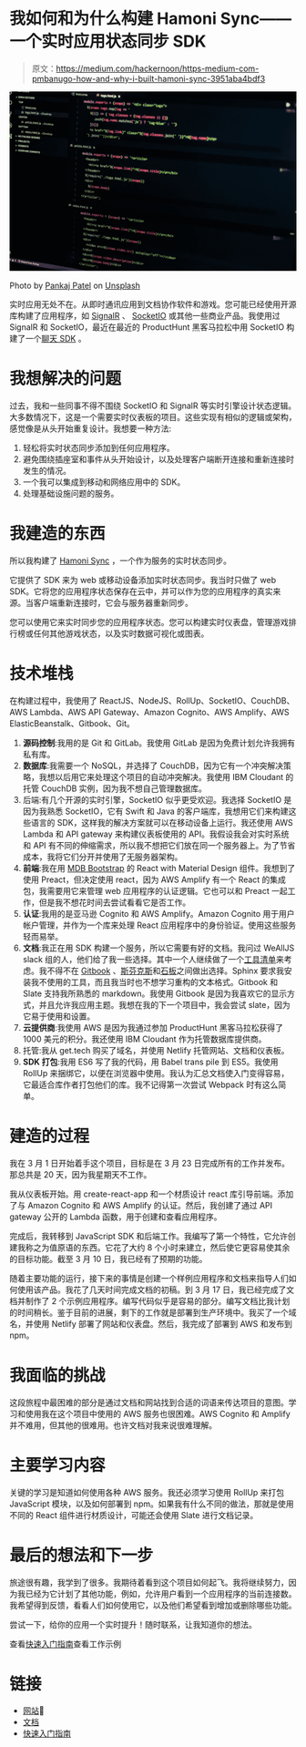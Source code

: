 # 我如何和为什么构建 Hamoni Sync——一个实时应用状态同步 SDK

> 原文：<https://medium.com/hackernoon/https-medium-com-pmbanugo-how-and-why-i-built-hamoni-sync-3951aba4bdf3>

![](img/c48413e8a336653e256bbd63878b7c65.png)

Photo by [Pankaj Patel](https://unsplash.com/photos/yEAOfWSdzgM?utm_source=unsplash&utm_medium=referral&utm_content=creditCopyText) on [Unsplash](https://unsplash.com/search/photos/vs-code?utm_source=unsplash&utm_medium=referral&utm_content=creditCopyText)

实时应用无处不在。从即时通讯应用到文档协作软件和游戏。您可能已经使用开源库构建了应用程序，如 [SignalR](https://www.asp.net/signalr) 、 [SocketIO](https://socket.io/) 或其他一些商业产品。我使用过 SignalR 和 SocketIO，最近在最近的 ProductHunt 黑客马拉松中用 SocketIO 构建了一个[聊天 SDK](https://www.producthunt.com/upcoming/hamoni) 。

# 我想解决的问题

过去，我和一些同事不得不围绕 SocketIO 和 SignalR 等实时引擎设计状态逻辑。大多数情况下，这是一个需要实时仪表板的项目。这些实现有相似的逻辑或架构，感觉像是从头开始重复设计。我想要一种方法:

1.  轻松将实时状态同步添加到任何应用程序。
2.  避免围绕插座室和事件从头开始设计，以及处理客户端断开连接和重新连接时发生的情况。
3.  一个我可以集成到移动和网络应用中的 SDK。
4.  处理基础设施问题的服务。

# 我建造的东西

所以我构建了 [Hamoni Sync](https://www.hamoni.tech/) ，一个作为服务的实时状态同步。

它提供了 SDK 来为 web 或移动设备添加实时状态同步。我当时只做了 web SDK。它将您的应用程序状态保存在云中，并可以作为您的应用程序的真实来源。当客户端重新连接时，它会与服务器重新同步。

您可以使用它来实时同步您的应用程序状态。您可以构建实时仪表盘，管理游戏排行榜或任何其他游戏状态，以及实时数据可视化或图表。

# 技术堆栈

在构建过程中，我使用了 ReactJS、NodeJS、RollUp、SocketIO、CouchDB、AWS Lambda、AWS API Gateway、Amazon Cognito、AWS Amplify、AWS ElasticBeanstalk、Gitbook、Git。

1.  **源码控制**:我用的是 Git 和 GitLab。我使用 GitLab 是因为免费计划允许我拥有私有库。
2.  **数据库**:我需要一个 NoSQL，并选择了 CouchDB，因为它有一个冲突解决策略，我想以后用它来处理这个项目的自动冲突解决。我使用 IBM Cloudant 的托管 CouchDB 实例，因为我不想自己管理数据库。
3.  后端:有几个开源的实时引擎，SocketIO 似乎更受欢迎。我选择 SocketIO 是因为我熟悉 SocketIO，它有 Swift 和 Java 的客户端库，我想用它们来构建这些语言的 SDK，这样我的解决方案就可以在移动设备上运行。我还使用 AWS Lambda 和 API gateway 来构建仪表板使用的 API。我假设我会对实时系统和 API 有不同的伸缩需求，所以我不想把它们放在同一个服务器上。为了节省成本，我将它们分开并使用了无服务器架构。
4.  **前端**:我在用 [MDB Bootstrap](https://mdbootstrap.com/react) 的 React with Material Design 组件。我想到了使用 Preact，但决定使用 react，因为 AWS Amplify 有一个 React 的集成包，我需要用它来管理 web 应用程序的认证逻辑。它也可以和 Preact 一起工作，但是我不想花时间去尝试看看它是否工作。
5.  **认证**:我用的是亚马逊 Cognito 和 AWS Amplify。Amazon Cognito 用于用户帐户管理，并作为一个库来处理 React 应用程序中的身份验证。使用这些服务轻而易举。
6.  **文档**:我正在用 SDK 构建一个服务，所以它需要有好的文档。我问过 WeAllJS slack 组的人，他们给了我一些选择。其中一个人继续做了一个[工具清单](https://github.com/jenniferlynparsons/awesome-writing)来考虑。我不得不在 [Gitbook](https://www.gitbook.com/) 、[斯芬克斯](http://www.sphinx-doc.org/en/stable/)和[石板](https://github.com/lord/slate)之间做出选择。Sphinx 要求我安装我不使用的工具，而且我当时也不想学习重构的文本格式。Gitbook 和 Slate 支持我所熟悉的 markdown。我使用 Gitbook 是因为我喜欢它的显示方式，并且允许我应用主题。我想在我的下一个项目中，我会尝试 slate，因为它易于使用和设置。
7.  **云提供商**:我使用 AWS 是因为我通过参加 ProductHunt 黑客马拉松获得了 1000 美元的积分。我还使用 IBM Cloudant 作为托管数据库提供商。
8.  托管:我从 get.tech 购买了域名，并使用 Netlify 托管网站、文档和仪表板。
9.  **SDK 打包**:我用 ES6 写了我的代码，用 Babel trans pile 到 ES5。我使用 RollUp 来捆绑它，以便在浏览器中使用。我认为汇总文档使入门变得容易，它最适合库作者打包他们的库。我不记得第一次尝试 Webpack 时有这么简单。

# 建造的过程

我在 3 月 1 日开始着手这个项目，目标是在 3 月 23 日完成所有的工作并发布。那总共是 20 天，因为我星期天不工作。

我从仪表板开始。用 create-react-app 和一个材质设计 react 库引导前端。添加了与 Amazon Cognito 和 AWS Amplify 的认证。然后，我创建了通过 API gateway 公开的 Lambda 函数，用于创建和查看应用程序。

完成后，我转移到 JavaScript SDK 和后端工作。我编写了第一个特性，它允许创建我称之为值原语的东西。它花了大约 8 个小时来建立，然后使它更容易使其余的目标功能。截至 3 月 10 日，我已经有了预期的功能。

随着主要功能的运行，接下来的事情是创建一个样例应用程序和文档来指导人们如何使用该产品。我花了几天时间完成文档的初稿。到 3 月 17 日，我已经完成了文档并制作了 2 个示例应用程序。编写代码似乎是容易的部分。编写文档比我计划的时间稍长。鉴于目前的进展，剩下的工作就是部署到生产环境中。我买了一个域名，并使用 Netlify 部署了网站和仪表盘。然后，我完成了部署到 AWS 和发布到 npm。

# 我面临的挑战

这段旅程中最困难的部分是通过文档和网站找到合适的词语来传达项目的意图。学习和使用我在这个项目中使用的 AWS 服务也很困难。AWS Cognito 和 Amplify 并不难用，但其他的很难用。也许文档对我来说很难理解。

# 主要学习内容

关键的学习是知道如何使用各种 AWS 服务。我还必须学习使用 RollUp 来打包 JavaScript 模块，以及如何部署到 npm。如果我有什么不同的做法，那就是使用不同的 React 组件进行材质设计，可能还会使用 Slate 进行文档记录。

# 最后的想法和下一步

旅途很有趣，我学到了很多。我期待着看到这个项目如何起飞。我将继续努力，因为我已经为它计划了其他功能，例如，允许用户看到一个应用程序的当前连接数。我希望得到反馈，看看人们如何使用它，以及他们希望看到增加或删除哪些功能。

尝试一下，给你的应用一个实时提升！随时联系，让我知道你的想法。

查看[快速入门指南](https://docs.hamoni.tech/quick-start/javascript-quickstart.html)查看工作示例

# 链接

*   [网站](https://www.hamoni.tech/)🚀
*   [文档](https://docs.hamoni.tech/)
*   [快速入门指南](https://docs.hamoni.tech/quick-start/javascript-quickstart.html)